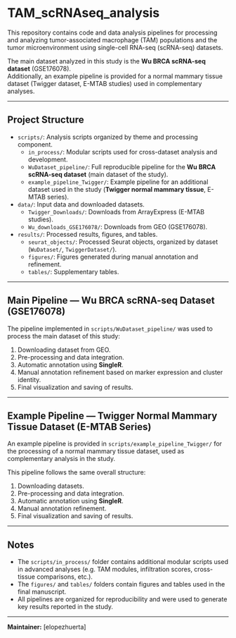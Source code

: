 # TAM_scRNAseq_analysis

This repository contains code and data analysis pipelines for processing and analyzing tumor-associated macrophage (TAM) populations and the tumor microenvironment using single-cell RNA-seq (scRNA-seq) datasets.

The main dataset analyzed in this study is the **Wu BRCA scRNA-seq dataset** (GSE176078).  
Additionally, an example pipeline is provided for a normal mammary tissue dataset (Twigger dataset, E-MTAB studies) used in complementary analyses.

---

## Project Structure

- `scripts/`: Analysis scripts organized by theme and processing component.
  - `in_process/`: Modular scripts used for cross-dataset analysis and development.
  - `WuDataset_pipeline/`: Full reproducible pipeline for the **Wu BRCA scRNA-seq dataset** (main dataset of the study).
  - `example_pipeline_Twigger/`: Example pipeline for an additional dataset used in the study (**Twigger normal mammary tissue**, E-MTAB series).
- `data/`: Input data and downloaded datasets.
  - `Twigger_Downloads/`: Downloads from ArrayExpress (E-MTAB studies).
  - `Wu_downloads_GSE176078/`: Downloads from GEO (GSE176078).
- `results/`: Processed results, figures, and tables.
  - `seurat_objects/`: Processed Seurat objects, organized by dataset (`WuDataset/`, `TwiggerDataset/`).
  - `figures/`: Figures generated during manual annotation and refinement.
  - `tables/`: Supplementary tables.

---

## Main Pipeline — Wu BRCA scRNA-seq Dataset (GSE176078)

The pipeline implemented in `scripts/WuDataset_pipeline/` was used to process the main dataset of this study:

1. Downloading dataset from GEO.
2. Pre-processing and data integration.
3. Automatic annotation using **SingleR**.
4. Manual annotation refinement based on marker expression and cluster identity.
5. Final visualization and saving of results.

---

## Example Pipeline — Twigger Normal Mammary Tissue Dataset (E-MTAB Series)

An example pipeline is provided in `scripts/example_pipeline_Twigger/` for the processing of a normal mammary tissue dataset, used as complementary analysis in the study.

This pipeline follows the same overall structure:

1. Downloading datasets.
2. Pre-processing and data integration.
3. Automatic annotation using **SingleR**.
4. Manual annotation refinement.
5. Final visualization and saving of results.

---

## Notes

- The `scripts/in_process/` folder contains additional modular scripts used in advanced analyses (e.g. TAM modules, infiltration scores, cross-tissue comparisons, etc.).
- The `figures/` and `tables/` folders contain figures and tables used in the final manuscript.
- All pipelines are organized for reproducibility and were used to generate key results reported in the study.

---

**Maintainer:** [elopezhuerta]

